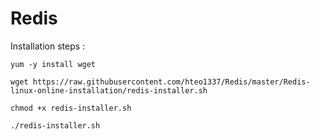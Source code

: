 # Redis

Installation steps :

`yum -y install wget`</br>

`wget https://raw.githubusercontent.com/hteo1337/Redis/master/Redis-linux-online-installation/redis-installer.sh`</br>

`chmod +x redis-installer.sh`</br>

`./redis-installer.sh`</br>
